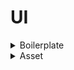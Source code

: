 # UI

<details>
<summary>Boilerplate</summary>
<div markdown="1">

# 프로젝트 세팅

## 1. 설치 플러그인

| Plugin       | URL                                                                    |
| ------------ | ---------------------------------------------------------------------- |
| 1. 설치파일  |
| Figma        | https://www.figma.com/downloads/                                       |
| VSCode       | https://code.visualstudio.com/download                                 |
| Figma시안    | https://drive.google.com/file/d/1OJuWQ8UnZZv8GEmA5ihhqbgVBhrHoxAh/view |
| Git          | https://git-scm.com/downloads                                          |
| Git 설치방법 | https://www.youtube.com/watch?v=JKT9laOAPIs                            |

## 2. 익스텐션

- scss-lint
- Live Server
- Gitmoji
- Framer Syntax2
- Material Icon Theme

## 3. 노드설치

- Node LTS 버전
  - Long Term Support : 장기 지원 버전
  - 큰 버그 없이 무난하게 안정적으로 사용할 수 있는 버전
  - 반대로 Current Version 또는 Latest Versiont(=최신버전)
  - 따라서 Latest LTS Version(=최신 장기 지원 버전)을 권장
  - https://www.youtube.com/watch?v=AZPm7tdoQFE
  - https://www.youtube.com/watch?v=rLhPHi10uWk
- node-sass 설치
  - https://www.npmjs.com/package/node-sass
  - 옵션
    - -w: scss 실시간 코드 변경 감지
    - -r: 다중파일 감지

```sh
// 01) packge.json 파일 생성(필요한 노드모듈 다운받고 사용가능한 파일)
npm init -y

// 02) node-sass 설치(node_modules, dependencies:node-sass, package-lock.json)
npm i node-sass

// 03) (package.json)
script > "node-sass": "node-sass"

// 04) node-sass 실행
npm run node-sass

// 05) sass파일을 css파일로 변환 설정(package.json)
script > "sass": "node-sass <input> <output>"
  >  "sass": "node-sass styles/main.scss ./style.css"

// 06) 스크립트 실행(sass → css 변환)
npm run sass

// 07) 스크립트 옵션 추가(package.json)
script > "sass": "node-sass [options] <input> <output>"
  >  "sass": "node-sass -w -r styles/main.scss ./style.css"
  or  "sass": "node-sass -wr styles/main.scss ./style.css"
```

## 4. linter 설정

### 1) SCSS lint

- 일관성 있게 코드를 작성할 수 있도록 도와주는 도구
- 문법적인 실수나 정의한 규칙에 어긋날 경우 자동으로 수정(Automatic Fix)할 수 있게 함
- 익스텐션 scss-lint가 .scss-lint.yml의 규칙대로 코드가 쓰일 수 있도록 도와줌

※ Github > your gist: 코드 단위를 저장할 수 있는 곳으로 자주사용하는 설정이나 코드를 저장할 수 있음

### 2) Prittier lint

- .prettierrc 파일 생성
- VS Code Settings(ctrl + ,)
  - 검색어: format on save > Editor: Format On Save > 체크
  - 검색처: prettier config > Prettier: Require Config > 체크
- Open Setting JSON 설정
  - VS Code Settings > 문서아이콘(Open Settings)
  - "editor.defaultFormatter": "esbenp.prettier-vscode"

</div>
</details>

<details>
<summary>Asset</summary>
<div markdown="1">

# Sass 개요

- Syntactically awesome stylesheet
- CSS Preprocessor: Sass, less, PostCss, stylus 등 CSS의 문제점들을 Programmatically 한 방식
- Sass와 SCSS는 문법의 차이며 같은 회사에서 css 전처리기로 해석되어 css로 컴파일되는 스크립트 언어
- SCSS는 Sass의 3버전에서 등장한 언어이며 퍼블리셔에게 익숙한 css와 비슷한 구문을 가지고 있으며 Sass 기능을 지원하되, css와 거의 같은 문법으로 사용된다는 점에서 퍼블리셔에게 각광받는 언어

# HTML Document 셋업

- html lang="ko" : 한국어
- meta content="width=device-width : 반응형 가능

# 이미지

- vector image : 일러스트 = svg 파일로 권장
- raster image : 픽셀기반 = jpg, png 등

  1. jpg

  - 투명배경 지원하지 않음
  - 파일 압축이 잘 되어 용량이 낮음 → 퍼포먼스에 좋음
  - 그러나 많이 압축되어 있다는 것은 이미지의 퀄리티가 상대적으로 낮음

  2. png

  - 투명배경 지원함
  - 퀄리티 로스가 별로 없지만 용량이 큼

  3. webp

  - 구글에서 제작한 웹을 위한 이미지포맷
  - png보다 26% 적은 용량과 jpg보다 25~34% 덜 손상
  - png와 jpg 장점을 섞음
  - 그러나 현재 많은 보급이 되지 않고 구형 브라우저는 wepb를 지원하지 않음

- 구글 통계상 하나의 웹사이트 리소스 중 용량의 60~65%가 이미지 파일이 차지
- 이미지가 많을 경우 로드되는데 시간이 많이 걸림(=사용성이 좋지 않음)
- 프론트엔드 개발자는 퍼포먼스에 해가 되지 않는 이미지파일을 적절하게 사용해야 사용자 경험이 올라감
- 퍼포먼스를 우선시 할 것인지, 퀄리티를 우선시할 것인지 판단을 해야 함(apple.com 등 잘 만들어진 웹서비스를 참고)
- 아이콘 같이 사이즈가 얼마가 되든 간에 깨끗한 화질을 원하는 이미지는 svg으로 export, png나 jpg로 할 경우는 필셀화(비트맵이미지)되어 버림
- 작은 사이즈를 할 것이라면 = bitmap
- 큰 사이즈를 할 것이라면 = svg
- 대개 logo, icon 등은 svg(단, ie 6,7,8을 응대한다면 해당안됨)

![](./lib/vector_bitmap_file_size.png)

</div>
</details>
